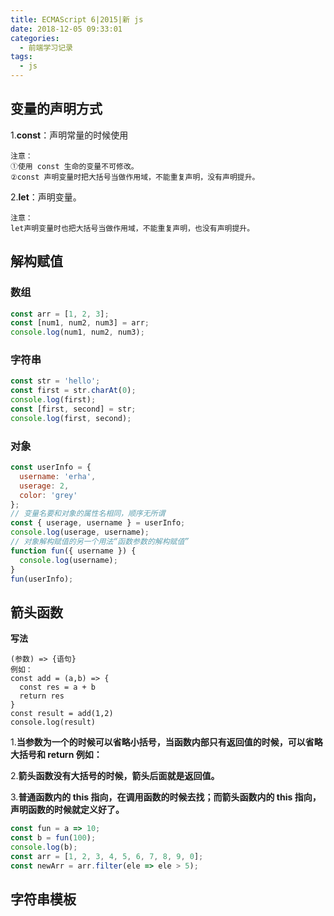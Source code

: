 ```yaml
---
title: ECMAScript 6|2015|新 js
date: 2018-12-05 09:33:01
categories:
  - 前端学习记录
tags:
  - js
---
```


## 变量的声明方式

1.**const**：声明常量的时候使用

    注意：
    ①使用 const 生命的变量不可修改。
    ②const 声明变量时把大括号当做作用域，不能重复声明，没有声明提升。

2.**let**：声明变量。

    注意：
    let声明变量时也把大括号当做作用域，不能重复声明，也没有声明提升。

## 解构赋值

### 数组

```js
const arr = [1, 2, 3];
const [num1, num2, num3] = arr;
console.log(num1, num2, num3);
```

### 字符串

```js
const str = 'hello';
const first = str.charAt(0);
console.log(first);
const [first, second] = str;
console.log(first, second);
```

### 对象

```js
const userInfo = {
  username: 'erha',
  userage: 2,
  color: 'grey'
};
// 变量名要和对象的属性名相同，顺序无所谓
const { userage, username } = userInfo;
console.log(userage, username);
// 对象解构赋值的另一个用法“函数参数的解构赋值”
function fun({ username }) {
  console.log(username);
}
fun(userInfo);
```

## 箭头函数

**写法**

    (参数) => {语句}
    例如：
    const add = (a,b) => {
      const res = a + b
      return res
    }
    const result = add(1,2)
    console.log(result)

1.**当参数为一个的时候可以省略小括号，当函数内部只有返回值的时候，可以省略大括号和 return 例如：**

2.**箭头函数没有大括号的时候，箭头后面就是返回值。**

3.**普通函数内的 this 指向，在调用函数的时候去找；而箭头函数内的 this 指向，声明函数的时候就定义好了。**

```js
const fun = a => 10;
const b = fun(100);
console.log(b);
const arr = [1, 2, 3, 4, 5, 6, 7, 8, 9, 0];
const newArr = arr.filter(ele => ele > 5);
```

## 字符串模板
